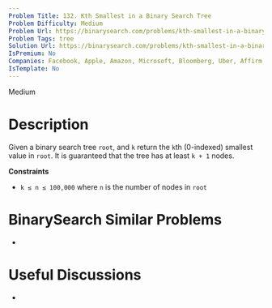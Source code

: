 ```yaml
---
Problem Title: 132. Kth Smallest in a Binary Search Tree
Problem Difficulty: Medium
Problem Url: https://binarysearch.com/problems/kth-smallest-in-a-binary-search-tree/
Problem Tags: tree
Solution Url: https://binarysearch.com/problems/kth-smallest-in-a-binary-search-tree/solutions/
IsPremium: No
Companies: Facebook, Apple, Amazon, Microsoft, Bloomberg, Uber, Affirm, Google
IsTemplate: No
---
```


<span style="color: ;">Medium</span>

# Description

Given a binary search tree `root`, and `k` return the `k`th (0-indexed) smallest value in `root`. It is guaranteed that the tree has at least `k + 1` nodes.

**Constraints**
- `k ≤ n ≤ 100,000` where `n` is the number of nodes in `root`

# BinarySearch Similar Problems

- []()

# Useful Discussions

- []()
